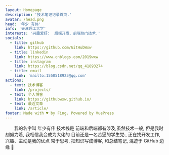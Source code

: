 ```yaml
---
layout: Homepage
description: '技术笔记记录首页.'
avatar: /head.png
head: '年少 有伟'
info: '天津理工大学'
interests: '兴趣爱好:  后端开发、前端热门技术.'
socials:
  - title: github
    link: https://github.com/GitHubWxw
  - title: linkedin
    link: https://www.cnblogs.com/2019wxw
  - title: instagram
    link: https://blog.csdn.net/qq_41893274
  - title: email
    link: 'mailto:1550518923@qq.com'
actions:
  - text: 技术博客
    link: /projects/
  - text: 个人博客
    link: https://githubwxw.github.io/
  - text: 最近文章
    link: /article/
footer: Made with ♥ by Fing. Powered by VuePress
---
```


&emsp;&emsp;我的名字叫 年少有伟 技术栈是 前端和后端都有涉及,虽然技术一般, 但是我时刻努力着,
我相信我会成为大佬的
目前还是一名苦逼的学生党:, 正在找开发工作, 兴趣、主动是我的优点
常于思考, 把知识写成博客, 和总结笔记, 混迹于 GitHub 边缘 :dizzy:
